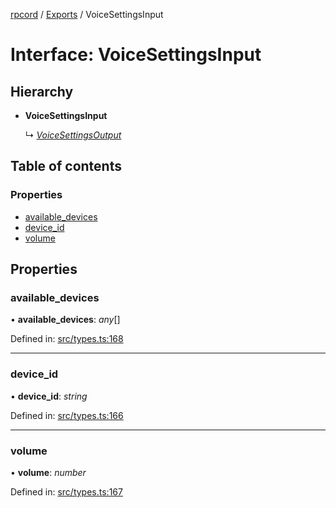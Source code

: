 [rpcord](../README.md) / [Exports](../modules.md) / VoiceSettingsInput

# Interface: VoiceSettingsInput

## Hierarchy

* **VoiceSettingsInput**

  ↳ [*VoiceSettingsOutput*](voicesettingsoutput.md)

## Table of contents

### Properties

- [available\_devices](voicesettingsinput.md#available_devices)
- [device\_id](voicesettingsinput.md#device_id)
- [volume](voicesettingsinput.md#volume)

## Properties

### available\_devices

• **available\_devices**: *any*[]

Defined in: [src/types.ts:168](https://github.com/DjDeveloperr/RPCord/blob/51e0bc3/src/types.ts#L168)

___

### device\_id

• **device\_id**: *string*

Defined in: [src/types.ts:166](https://github.com/DjDeveloperr/RPCord/blob/51e0bc3/src/types.ts#L166)

___

### volume

• **volume**: *number*

Defined in: [src/types.ts:167](https://github.com/DjDeveloperr/RPCord/blob/51e0bc3/src/types.ts#L167)
